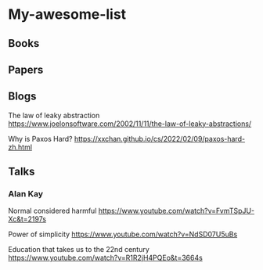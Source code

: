 # My-awesome-list

## Books

## Papers

## Blogs

The law of leaky abstraction
https://www.joelonsoftware.com/2002/11/11/the-law-of-leaky-abstractions/

Why is Paxos Hard?
https://xxchan.github.io/cs/2022/02/09/paxos-hard-zh.html



## Talks

### Alan Kay

Normal considered harmful
https://www.youtube.com/watch?v=FvmTSpJU-Xc&t=2197s

Power of simplicity
https://www.youtube.com/watch?v=NdSD07U5uBs

Education that takes us to the 22nd century
https://www.youtube.com/watch?v=R1R2jH4PQEo&t=3664s
